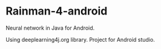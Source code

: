 # Rainman-4-android

Neural network in Java for Android.

Using deeplearning4j.org library.
Project for Android studio.
